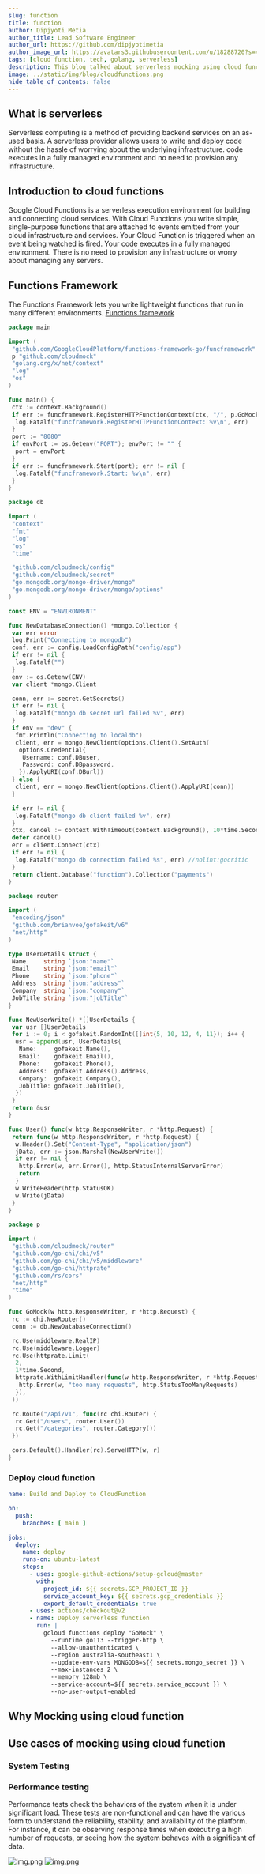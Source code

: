 ```yaml
---
slug: function
title: function
author: Dipjyoti Metia
author_title: Lead Software Engineer
author_url: https://github.com/dipjyotimetia
author_image_url: https://avatars3.githubusercontent.com/u/18288720?s=400&u=168a31a123ff5c1c44afc29a579f91d13813da54&v=4
tags: [cloud function, tech, golang, serverless]
description: This blog talked about serverless mocking using cloud function
image: ../static/img/blog/cloudfunctions.png
hide_table_of_contents: false
---
```


## What is serverless

Serverless computing is a method of providing backend services on an as-used basis. A serverless provider allows users to write and deploy code without the hassle of worrying about the underlying infrastructure. code executes in a fully managed environment and no need to provision any infrastructure.

## Introduction to cloud functions

Google Cloud Functions is a serverless execution environment for building and connecting cloud services. With Cloud Functions you write simple, single-purpose functions that are attached to events emitted from your cloud infrastructure and services. Your Cloud Function is triggered when an event being watched is fired. Your code executes in a fully managed environment. There is no need to provision any infrastructure or worry about managing any servers.

## Functions Framework

The Functions Framework lets you write lightweight functions that run in many different environments. [Functions framework](https://github.com/GoogleCloudPlatform/functions-framework)

```go
package main

import (
 "github.com/GoogleCloudPlatform/functions-framework-go/funcframework"
 p "github.com/cloudmock"
 "golang.org/x/net/context"
 "log"
 "os"
)

func main() {
 ctx := context.Background()
 if err := funcframework.RegisterHTTPFunctionContext(ctx, "/", p.GoMock); err != nil {
  log.Fatalf("funcframework.RegisterHTTPFunctionContext: %v\n", err)
 }
 port := "8080"
 if envPort := os.Getenv("PORT"); envPort != "" {
  port = envPort
 }
 if err := funcframework.Start(port); err != nil {
  log.Fatalf("funcframework.Start: %v\n", err)
 }
}

```

```go
package db

import (
 "context"
 "fmt"
 "log"
 "os"
 "time"

 "github.com/cloudmock/config"
 "github.com/cloudmock/secret"
 "go.mongodb.org/mongo-driver/mongo"
 "go.mongodb.org/mongo-driver/mongo/options"
)

const ENV = "ENVIRONMENT"

func NewDatabaseConnection() *mongo.Collection {
 var err error
 log.Print("Connecting to mongodb")
 conf, err := config.LoadConfigPath("config/app")
 if err != nil {
  log.Fatalf("")
 }
 env := os.Getenv(ENV)
 var client *mongo.Client

 conn, err := secret.GetSecrets()
 if err != nil {
  log.Fatalf("mongo db secret url failed %v", err)
 }
 if env == "dev" {
  fmt.Println("Connecting to localdb")
  client, err = mongo.NewClient(options.Client().SetAuth(
   options.Credential{
    Username: conf.DBuser,
    Password: conf.DBpassword,
   }).ApplyURI(conf.DBurl))
 } else {
  client, err = mongo.NewClient(options.Client().ApplyURI(conn))
 }

 if err != nil {
  log.Fatalf("mongo db client failed %v", err)
 }
 ctx, cancel := context.WithTimeout(context.Background(), 10*time.Second)
 defer cancel()
 err = client.Connect(ctx)
 if err != nil {
  log.Fatalf("mongo db connection failed %s", err) //nolint:gocritic
 }
 return client.Database("function").Collection("payments")
}

```

```go
package router

import (
 "encoding/json"
 "github.com/brianvoe/gofakeit/v6"
 "net/http"
)

type UserDetails struct {
 Name     string `json:"name"`
 Email    string `json:"email"`
 Phone    string `json:"phone"`
 Address  string `json:"address"`
 Company  string `json:"company"`
 JobTitle string `json:"jobTitle"`
}

func NewUserWrite() *[]UserDetails {
 var usr []UserDetails
 for i := 0; i < gofakeit.RandomInt([]int{5, 10, 12, 4, 11}); i++ {
  usr = append(usr, UserDetails{
   Name:     gofakeit.Name(),
   Email:    gofakeit.Email(),
   Phone:    gofakeit.Phone(),
   Address:  gofakeit.Address().Address,
   Company:  gofakeit.Company(),
   JobTitle: gofakeit.JobTitle(),
  })
 }
 return &usr
}

func User() func(w http.ResponseWriter, r *http.Request) {
 return func(w http.ResponseWriter, r *http.Request) {
  w.Header().Set("Content-Type", "application/json")
  jData, err := json.Marshal(NewUserWrite())
  if err != nil {
   http.Error(w, err.Error(), http.StatusInternalServerError)
   return
  }
  w.WriteHeader(http.StatusOK)
  w.Write(jData)
 }
}

```

```go
package p

import (
 "github.com/cloudmock/router"
 "github.com/go-chi/chi/v5"
 "github.com/go-chi/chi/v5/middleware"
 "github.com/go-chi/httprate"
 "github.com/rs/cors"
 "net/http"
 "time"
)

func GoMock(w http.ResponseWriter, r *http.Request) {
 rc := chi.NewRouter()
 conn := db.NewDatabaseConnection()

 rc.Use(middleware.RealIP)
 rc.Use(middleware.Logger)
 rc.Use(httprate.Limit(
  2,
  1*time.Second,
  httprate.WithLimitHandler(func(w http.ResponseWriter, r *http.Request) {
   http.Error(w, "too many requests", http.StatusTooManyRequests)
  }),
 ))

 rc.Route("/api/v1", func(rc chi.Router) {
  rc.Get("/users", router.User())
  rc.Get("/categories", router.Category())
 })

 cors.Default().Handler(rc).ServeHTTP(w, r)
}

```

### Deploy cloud function

```yaml
name: Build and Deploy to CloudFunction

on:
  push:
    branches: [ main ]

jobs:
  deploy:
    name: deploy
    runs-on: ubuntu-latest
    steps:
      - uses: google-github-actions/setup-gcloud@master
        with:
          project_id: ${{ secrets.GCP_PROJECT_ID }}
          service_account_key: ${{ secrets.gcp_credentials }}
          export_default_credentials: true
      - uses: actions/checkout@v2
      - name: Deploy serverless function
        run: |
          gcloud functions deploy "GoMock" \
            --runtime go113 --trigger-http \
            --allow-unauthenticated \
            --region australia-southeast1 \
            --update-env-vars MONGODB=${{ secrets.mongo_secret }} \
            --max-instances 2 \
            --memory 128mb \
            --service-account=${{ secrets.service_account }} \
            --no-user-output-enabled
```

## Why Mocking using cloud function

## Use cases of mocking using cloud function

### System Testing

### Performance testing

Performance tests check the behaviors of the system when it is under significant load. These tests are non-functional and can have the various form to understand the reliability, stability, and availability of the platform. For instance, it can be observing response times when executing a high number of requests, or seeing how the system behaves with a significant of data.

![img.png](../static/img/blog/K6Result.png)
![img.png](../static/img/blog/function.png)
